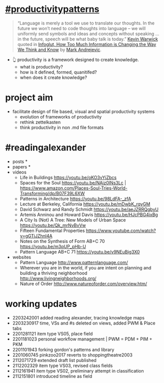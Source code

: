 # [#productivitypatterns](https://github.com/users/spatialresearch/projects/1)
> “Language is merely a tool we use to translate our thoughts. In the future we won’t need to code thoughts into language – we will uniformly send symbols and ideas and concepts without speaking … in the future, speech will be what baby talk is today.” [Kevin Warwick](https://www.wired.com/2000/02/warwick/) quoted in [Infoglut, How Too Much Information is Changing the Way We Think and Know](https://www.routledge.com/Infoglut-How-Too-Much-Information-Is-Changing-the-Way-We-Think-and-Know/Andrejevic/p/book/9780415659086) by [Mark Andrejevic](https://research.monash.edu/en/publications/infoglut-how-too-much-information-is-changing-the-way-we-think-an). 
* 👆 productivity is a framework designed to create knowledge. 
  * what is productivity? 
  * how is it defined, formed, quanitifed? 
  * when does it create knowledge?
# project aim
* facilitate design of file based, visual and spatial productivity systems
  * evolution of frameworks of productivity
  * rethink zettelkasten
  * think productivity in non .md file formats
# #readingalexander
* posts
  *  
* papers
  *
* videos
  * Life in Buildings https://youtu.be/oKO3vYjZbcs
  * Spaces for the Soul https://youtu.be/NAjz0INs3Lc | https://www.amazon.com/Places-Soul-Tries-World-Transforming/dp/B07F39L6XW
  * Patterns in Architecture https://youtu.be/98LdFA-_zfA
  * Lecture at Berkeley, California https://youtu.be/mDwbK_rqyGM
  * David Schwarz and Randy Schmidt https://youtu.be/aeJZRRQgbyU 
  * Artemis Anninou and Howard Davis https://youtu.be/HJcPBG4ixBg
  * A City Is (Not) A Tree: New Models of Urban Space https://youtu.be/Qk_mrNvBvVw
  * Fifteen Fundamental Properties https://www.youtube.com/watch?v=gGTjJZhnl4A 
  * Notes on the Synthesis of Form AB+C 70 https://youtu.be/m3pUP_pHb-U 
  * Pattern Language AB+C 71 https://youtu.be/v9NEuBig3X0 
* websites
  * Pattern Language http://www.patternlanguage.com/
  * Wherever you are in the world, if you are intent on planning and building a thriving neighborhood http://www.livingneighborhoods.org/
  * Nature of Order http://www.natureoforder.com/overview.htm/
# working updates
* 2203242001 added reading alexander, tracing knowledge maps
* 2203230917 time, VSs and #s deleted on views, added PWM & Place tabs
* 2201281121 item type VS05, place field
* 2201181023 personal workflow management | PWM = PDM + PIM + PKM
* 2201101943 forking gordon's patterns and library
* 2201060745 pinkzoo2017 reverts to shoppingtheatre2003
* 2112071729 extended draft list published
* 2112202329 item type VS03, revised class fields
* 2112161941 item type VS02, preliminary attempt in classification
* 2112151801 introduced timeline as field
